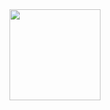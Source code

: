 <img src="https://github.com/banxink/.github/assets/1629293/d8d7f5b5-55ec-41fe-a14c-25276f7f9ec8" width="160">
